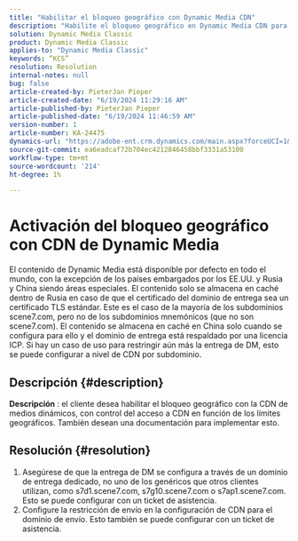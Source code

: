 ```yaml
---
title: "Habilitar el bloqueo geográfico con Dynamic Media CDN"
description: "Habilite el bloqueo geográfico en Dynamic Media CDN para que las URL solo estén disponibles en determinados países"
solution: Dynamic Media Classic
product: Dynamic Media Classic
applies-to: "Dynamic Media Classic"
keywords: “KCS”
resolution: Resolution
internal-notes: null
bug: false
article-created-by: PieterJan Pieper
article-created-date: "6/19/2024 11:29:16 AM"
article-published-by: PieterJan Pieper
article-published-date: "6/19/2024 11:46:59 AM"
version-number: 1
article-number: KA-24475
dynamics-url: "https://adobe-ent.crm.dynamics.com/main.aspx?forceUCI=1&pagetype=entityrecord&etn=knowledgearticle&id=1695c325-2f2e-ef11-840a-000d3a5b439f"
source-git-commit: ea6eadcaf72b704ec4212846458bbf3331a53100
workflow-type: tm+mt
source-wordcount: '214'
ht-degree: 1%

---
```


# Activación del bloqueo geográfico con CDN de Dynamic Media


El contenido de Dynamic Media está disponible por defecto en todo el mundo, con la excepción de los países embargados por los EE.UU. y Rusia y China siendo áreas especiales. El contenido solo se almacena en caché dentro de Rusia en caso de que el certificado del dominio de entrega sea un certificado TLS estándar. Este es el caso de la mayoría de los subdominios scene7.com, pero no de los subdominios mnemónicos (que no son scene7.com). El contenido se almacena en caché en China solo cuando se configura para ello y el dominio de entrega está respaldado por una licencia ICP.
Si hay un caso de uso para restringir aún más la entrega de DM, esto se puede configurar a nivel de CDN por subdominio.

## Descripción {#description}

<b>Descripción</b> : el cliente desea habilitar el bloqueo geográfico con la CDN de medios dinámicos, con control del acceso a CDN en función de los límites geográficos. También desean una documentación para implementar esto.

## Resolución {#resolution}


1) Asegúrese de que la entrega de DM se configura a través de un dominio de entrega dedicado, no uno de los genéricos que otros clientes utilizan, como s7d1.scene7.com, s7g10.scene7.com o s7ap1.scene7.com. Esto se puede configurar con un ticket de asistencia.
2) Configure la restricción de envío en la configuración de CDN para el dominio de envío. Esto también se puede configurar con un ticket de asistencia.


